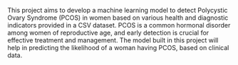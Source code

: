 This project aims to develop a machine learning model to detect Polycystic Ovary Syndrome (PCOS) in women based on various health and diagnostic indicators provided in a CSV dataset. 
PCOS is a common hormonal disorder among women of reproductive age, and early detection is crucial for effective treatment and management.
The model built in this project will help in predicting the likelihood of a woman having PCOS, based on clinical data.
